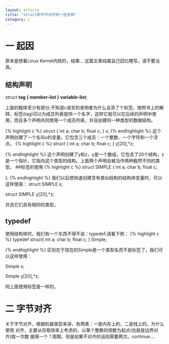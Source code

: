 ```yaml
---
layout: article
title: "struct和字节对齐的一些东西"
category: c
---
```

# 一 起因
原本是想看Linux Kernel内核的，结果...
这篇文章纯属自己回忆瞎写，请不要当真。
## 结构声明
struct __tag {
	member-list
} variable-list__;

上面的粗体至少有部分;不知道c语言的发明者为什么会添了个标签，按照书上的解释，标签(tag)可以为成员列表提供一个名字，这样它就可以在后续的声明中使用，而且多个声明共同使用一个成员列表，并且创建同一种类型的数据结构。

{% highlight c %}
struct {
	int a;
	char b;
	float c;
} x;
{% endhighlight %}
这个声明创建了一个名叫x的变量，它包含三个成员：一个整数、一个字符和一个浮点。
{% highlight c %}
struct {
	int a;
	char b;
	float c;
} y[20],*z;

{% endhighlight %}
这个声明创建了y和z，y是一个数组，它包含了20个结构，z是一个指针，它指向这个类型的结构。上面两个声明会被当作两种截然不同的类型。
##标签的使用
{% highlight c %}
struct SIMPLE {
	int a;
	char b;
	float c;

};
{% endhighlight %}
我们以后想快速创建含有类似结构的结构体变量时，可以这样使用：
struct SIMPLE x;

struct SIMPLE y[20],*z;

并且它们具有相同的类型。

## typedef
使用结构体时，我们有一个东西不得不说：typedef;请看下例：
{% highlight c %}
typedef struct{
	int a;
	char b;
	float c;
} Simple;

{% endhighlight %}
区别在于现在的Simple是一个类型名而不是标签了，我们可以这样使用：

Simple x;

Simple y[20],*z;

同上面使用标签是一样的。

# 二 字节对齐

关于字节对齐，根据机器类型来讲，有两类：一是内存上的，二是栈上的。为什么使用
对齐，主要从存取效率上考虑的，以某个整数的倍数为起点(也就是边界对齐)取一次数
据用一个？周期，但是如果不对齐的话则需要两次。continue....

